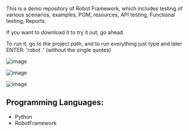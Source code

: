 This is a demo repository of Robot Framework, which includes testing of various scenarios, examples, POM, resources, API testing, Functional testing, Reports.

If you want to download it to try it out, go ahead.

To run it, go to the project path, and to run everything just type and later ENTER: 'robot .' (without the single quotes)

![image](https://github.com/user-attachments/assets/e067b817-40de-45fe-9034-54186fbf4469)

![image](https://github.com/user-attachments/assets/1e1087cb-f2ed-4284-8667-94ba2d46a6d4)

![image](https://github.com/user-attachments/assets/41e5bd88-1874-433d-b6a7-f2ea68ee0d4b)


## Programming Languages:
- Python
- RobotFramework
